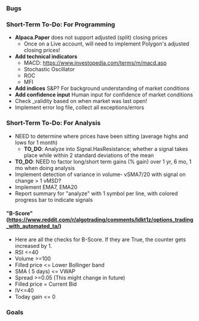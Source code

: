 ﻿### Bugs


### Short-Term To-Do: For Programming
- **Alpaca.Paper** does not support adjusted (split) closing prices
  - Once on a Live account, will need to implement Polygon's adjusted closing prices!
- **Add technical indicators**  
  - MACD: https://www.investopedia.com/terms/m/macd.asp
  - Stochastic Oscillator
  - ROC
  - MFI
- **Add indices** S&P? For background understanding of market conditions
- **Add confidence input** Human input for confidence of market conditions
- Check _validity based on when market was last open!
- Implement error log file, collect all exceptions/errors


### Short-Term To-Do: For Analysis
- NEED to determine where prices have been sitting (average highs and lows for 1 month)
  - **TO_DO**: Analyze into Signal.HasResistance; whether a signal takes place while within 2 standard deviations of the mean
- **TO_DO**: NEED to factor long/short term gains (% gain) over 1 yr, 6 mo, 1 mo when doing analysis
- Implement detection of variance in volume- vSMA7/20 with signal on change > 1 vMSD?
- Implement EMA7, EMA20
- Report summary for "analyze" with 1 symbol per line, with colored progress bar to indicate signals


#### "B-Score" (https://www.reddit.com/r/algotrading/comments/ldkt1z/options_trading_with_automated_ta/)
- Here are all the checks for B-Score. If they are True, the counter gets increased by 1.
- RSI <=40
- Volume >=100
- Filled price <= Lower Bollinger band
- SMA ( 5 days) <= VWAP
- Spread >=0.05 (This might change in future)
- Filled price = Current Bid
- IV<=40
- Today gain <= 0


### Goals